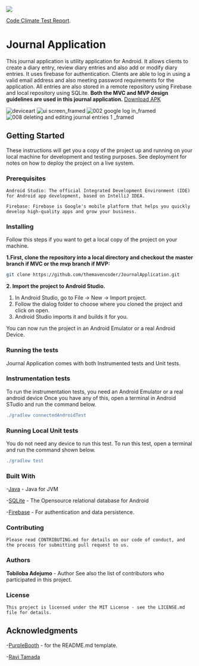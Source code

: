 <img src="https://api.codeclimate.com/v1/badges/38320312fdc180159372/maintainability" /> 

[Code Climate Test Report](https://codeclimate.com/github/themavencoder/JournalApplication/maintainability).	

#	Journal Application #

This journal application is utility application for Android. It allows clients to create a diary entry, review diary entries and also add or modify diary entries. It uses firebase for authentication. Clients are able to log in using a valid email address and also meeting password requirements for the application. All entries are also stored in a remote repository using Firebase and local repository using SQLite. **Both the MVC and MVP design guidelines are used in this journal application.** [Download APK](https://drive.google.com/drive/folders/13Mr18a-pmEgzYz6y4JNl_TTMmkC_aWMX?usp=sharing)

![deviceart](https://user-images.githubusercontent.com/15139694/42136112-b10a3690-7d4d-11e8-9e28-491084ccff9c.png)
![ui screen_framed](https://user-images.githubusercontent.com/15139694/42137137-292d1b54-7d5f-11e8-9257-bae54b2cb60a.png) 
![002 google log in_framed](https://user-images.githubusercontent.com/15139694/42137279-82b8c5cc-7d61-11e8-89e4-af4e65e68107.png)
![008 deleting and editing journal entries 1 _framed](https://user-images.githubusercontent.com/15139694/42137409-7ccaf5c0-7d63-11e8-9f5f-85456b571129.png)






##	Getting Started  ##

These instructions will get you a copy of the project up and running on your local machine for development and testing purposes. See deployment for notes on how to deploy the project on a live system.

###	Prerequisites	###
```
Android Studio: The official Integrated Development Environment (IDE) for Android app development, based on IntelliJ IDEA.

Firebase: Firebase is Google's mobile platform that helps you quickly develop high-quality apps and grow your business.
```
### Installing  ###

Follow this steps if you want to get a local copy of the project on your machine. 

**1.First, clone the repository into a local directory and checkout the master branch if MVC or the mvp branch if MVP:**
```sh
git clone https://github.com/themavencoder/JournalApplication.git

```
**2. Import the project to Android Studio.**

1. In Android Studio, go to File -> New -> Import project.
2. Follow the dialog folder to choose where you cloned the project and click on open.
3. Android Studio imports it and builds it for you.


You can now run the project in an Android Emulator or a real Android Device.

### Running the tests	###

Journal Application comes with both Instrumented tests and Unit tests.

### Instrumentation tests ###

To run the instrumentation tests, you need an Android Emulator or a real android device Once you have any of this, open a terminal in Android STudio and run the command below.

```gradle
./gradlew connectedAndroidTest
```
		 

### Running Local Unit tests

You do not need any device to run this test. To run this test, open a terminal and run the command shown below. 


```gradle
./gradlew test
```


### Built With


-[Java](https://java.com) - Java for JVM

-[SQLite](https://developer.android.com/training/data-storage/sqlite) - The Opensource relational database for Android

-[Firebase](https://firebase.google.com/) - For authentication and data persistence.

### Contributing

	Please read CONTRIBUTING.md for details on our code of conduct, and the process for submitting pull request to us. 

###	Authors

**Tobiloba Adejumo** - Author
	See also the list of contributors who participated in this project.

### License
	
	This project is licensed under the MIT License - see the LICENSE.md file for details.

##	Acknowledgments
-[PurpleBooth](https://firebase.google.com/) - for the README.md template.

-[Ravi Tamada](https://www.androidhive.info/)
	

